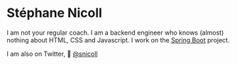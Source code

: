 # Stéphane Nicoll

I am not your regular coach.
I am a backend engineer who knows (almost) nothing about HTML, CSS and Javascript.
I work on the [Spring Boot](https://github.com/spring-projects/spring-boot) project.

I am also on Twitter, :wave: [@snicoll](https://twitter.com/snicoll)
